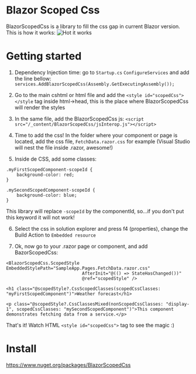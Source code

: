 # Blazor Scoped Css
BlazorScopedCss is a library to fill the css gap in current Blazor version.
This is how it works:
![Hot it works](https://user-images.githubusercontent.com/729956/63617351-a1790880-c5bf-11e9-88bf-53b0b1fbc631.gif)

# Getting started
1. Dependency Injection time: go to `Startup.cs` `ConfigureServices` and add the line bellow:
`services.AddBlazorScopedCss(Assembly.GetExecutingAssembly());`

2. Go to the main cshtml or html file and add the `<style id="scopedCss"></style` tag inside html->head, this is the place where BlazorScopedCss will render the styles

3. In the same file, add the BlazorScopedCss js: `<script src="/_content/BlazorScopedCss/jsInterop.js"></script>`

4. Time to add the css! In the folder where your component or page is located, add the css file, `FetchData.razor.css` for example (Visual Studio will nest the file inside .razor, awesome!)

5. Inside de CSS, add some classes:
```
.myFirstScopedComponent-scopeId {
    background-color: red;
}

.mySecondScopedComponent-scopeId {
    background-color: blue;
}
```

This library will replace `-scopeId` by the componentId, so...if you don't put this keyword it will not work!

6. Select the css in solution explorer and press f4 (properties), change the Build Action to `Embedded resource`

7. Ok, now go to your .razor page or component, and add BazorScopedCss:
```
<BlazorScopedCss.ScopedStyle EmbeddedStylePath="SampleApp.Pages.FetchData.razor.css"
                             AfterInit="@(() => StateHasChanged())"
                             @ref="scopedStyle" />

<h1 class="@scopedStyle?.CssScopedClasses(scopedCssClasses: "myFirstScopedComponent")">Weather forecast</h1>

<p class="@scopedStyle?.CssClassesMixed(nonScopedCssClasses: "display-1", scopedCssClasses: "mySecondScopedComponent")">This component demonstrates fetching data from a service.</p>
```

That's it! Watch HTML `<style id="scopedCss">` tag to see the magic :)

# Install
https://www.nuget.org/packages/BlazorScopedCss
